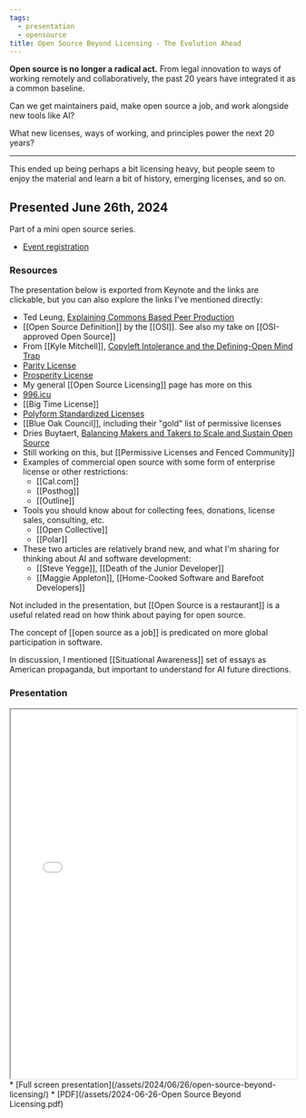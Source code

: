 ```yaml
---
tags:
  - presentation
  - opensource
title: Open Source Beyond Licensing - The Evolution Ahead
---
```

**Open source is no longer a radical act.** From legal innovation to ways of working remotely and collaboratively, the past 20 years have integrated it as a common baseline.

Can we get maintainers paid, make open source a job, and work alongside new tools like AI?

What new licenses, ways of working, and principles power the next 20 years?

---
This ended up being perhaps a bit licensing heavy, but people seem to enjoy the material and learn a bit of history, emerging licenses, and so on.
## Presented June 26th, 2024

Part of a mini open source series.

* [Event registration](https://lu.ma/zlnfxgb5)

### Resources

The presentation below is exported from Keynote and the links are clickable, but you can also explore the links I've mentioned directly:

* Ted Leung, [Explaining Commons Based Peer Production](https://www.sauria.com/py-bin/pyblosxom/pyblosxom.cgi/computers/open_source/1233.html)
* [[Open Source Definition]] by the [[OSI]]. See also my take on [[OSI-approved Open Source]]
* From [[Kyle Mitchell]], [Copyleft Intolerance and the Defining-Open Mind Trap](https://writing.kemitchell.com/2023/12/16/Intolerance-Copyleft-Definition)
* [Parity License](https://paritylicense.com/)
* [Prosperity License](https://prosperitylicense.com/)
* My general [[Open Source Licensing]] page has more on this
* [996.icu](https://996.icu)
* [[Big Time License]]
* [Polyform Standardized Licenses](https://polyformproject.org/licenses/)
* [[Blue Oak Council]], including their "gold" list of permissive licenses
* Dries Buytaert, [Balancing Makers and Takers to Scale and Sustain Open Source](https://dri.es/balancing-makers-and-takers-to-scale-and-sustain-open-source)
* Still working on this, but [[Permissive Licenses and Fenced Community]]
* Examples of commercial open source with some form of enterprise license or other restrictions:
	* [[Cal.com]]
	* [[Posthog]]
	* [[Outline]]
* Tools you should know about for collecting fees, donations, license sales, consulting, etc.
	* [[Open Collective]]
	* [[Polar]]
* These two articles are relatively brand new, and what I'm sharing for thinking about AI and software development:
	* [[Steve Yegge]], [[Death of the Junior Developer]]
	* [[Maggie Appleton]], [[Home-Cooked Software and Barefoot Developers]]

Not included in the presentation, but [[Open Source is a restaurant]] is a useful related read on how think about paying for open source.

The concept of [[open source as a job]] is predicated on more global participation in software.

In discussion, I mentioned [[Situational Awareness]] set of essays as American propaganda, but important to understand for AI future directions.
### Presentation

<iframe src="/assets/2024/06/26/open-source-beyond-licensing/" width="100%" height="650px">
</iframe>
* [Full screen presentation](/assets/2024/06/26/open-source-beyond-licensing/)
* [PDF](/assets/2024-06-26-Open Source Beyond Licensing.pdf)
